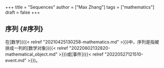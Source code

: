 +++
title = "Sequences"
author = ["Max Zhang"]
tags = ["mathematics"]
draft = false
+++

## 序列 {#序列}

在[数学]({{< relref "20210425130258-mathematics.md" >}})中，序列是指被排成一列的[数学对象]({{< relref "20220602132820-mathematical_object.md" >}})或[事件]({{< relref "20220527121510-event.md" >}})。
